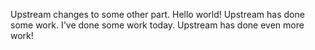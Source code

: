 Upstream changes to some other part.
Hello world!
Upstream has done some work.
I've done some work today.
Upstream has done even more work!
